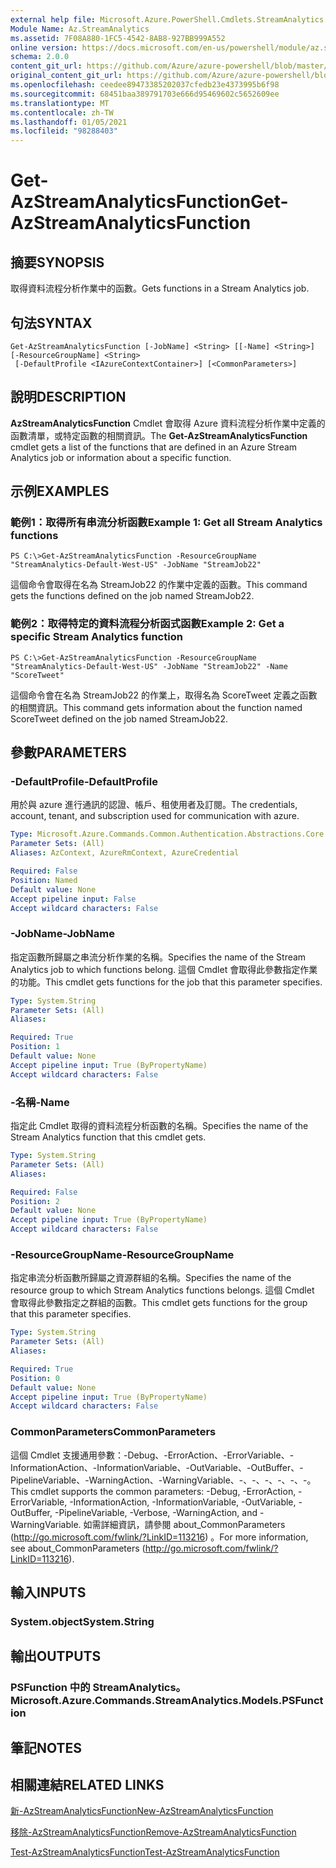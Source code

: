```yaml
---
external help file: Microsoft.Azure.PowerShell.Cmdlets.StreamAnalytics.dll-Help.xml
Module Name: Az.StreamAnalytics
ms.assetid: 7F08A880-1FC5-4542-8AB8-927BB999A552
online version: https://docs.microsoft.com/en-us/powershell/module/az.streamanalytics/get-azstreamanalyticsfunction
schema: 2.0.0
content_git_url: https://github.com/Azure/azure-powershell/blob/master/src/StreamAnalytics/StreamAnalytics/help/Get-AzStreamAnalyticsFunction.md
original_content_git_url: https://github.com/Azure/azure-powershell/blob/master/src/StreamAnalytics/StreamAnalytics/help/Get-AzStreamAnalyticsFunction.md
ms.openlocfilehash: ceedee89473385202037cfedb23e4373995b6f98
ms.sourcegitcommit: 68451baa389791703e666d95469602c5652609ee
ms.translationtype: MT
ms.contentlocale: zh-TW
ms.lasthandoff: 01/05/2021
ms.locfileid: "98288403"
---
```

# <span data-ttu-id="de6b1-101">Get-AzStreamAnalyticsFunction</span><span class="sxs-lookup"><span data-stu-id="de6b1-101">Get-AzStreamAnalyticsFunction</span></span>

## <span data-ttu-id="de6b1-102">摘要</span><span class="sxs-lookup"><span data-stu-id="de6b1-102">SYNOPSIS</span></span>
<span data-ttu-id="de6b1-103">取得資料流程分析作業中的函數。</span><span class="sxs-lookup"><span data-stu-id="de6b1-103">Gets functions in a Stream Analytics job.</span></span>

## <span data-ttu-id="de6b1-104">句法</span><span class="sxs-lookup"><span data-stu-id="de6b1-104">SYNTAX</span></span>

```
Get-AzStreamAnalyticsFunction [-JobName] <String> [[-Name] <String>] [-ResourceGroupName] <String>
 [-DefaultProfile <IAzureContextContainer>] [<CommonParameters>]
```

## <span data-ttu-id="de6b1-105">說明</span><span class="sxs-lookup"><span data-stu-id="de6b1-105">DESCRIPTION</span></span>
<span data-ttu-id="de6b1-106">**AzStreamAnalyticsFunction** Cmdlet 會取得 Azure 資料流程分析作業中定義的函數清單，或特定函數的相關資訊。</span><span class="sxs-lookup"><span data-stu-id="de6b1-106">The **Get-AzStreamAnalyticsFunction** cmdlet gets a list of the functions that are defined in an Azure Stream Analytics job or information about a specific function.</span></span>

## <span data-ttu-id="de6b1-107">示例</span><span class="sxs-lookup"><span data-stu-id="de6b1-107">EXAMPLES</span></span>

### <span data-ttu-id="de6b1-108">範例1：取得所有串流分析函數</span><span class="sxs-lookup"><span data-stu-id="de6b1-108">Example 1: Get all Stream Analytics functions</span></span>
```
PS C:\>Get-AzStreamAnalyticsFunction -ResourceGroupName "StreamAnalytics-Default-West-US" -JobName "StreamJob22"
```

<span data-ttu-id="de6b1-109">這個命令會取得在名為 StreamJob22 的作業中定義的函數。</span><span class="sxs-lookup"><span data-stu-id="de6b1-109">This command gets the functions defined on the job named StreamJob22.</span></span>

### <span data-ttu-id="de6b1-110">範例2：取得特定的資料流程分析函式函數</span><span class="sxs-lookup"><span data-stu-id="de6b1-110">Example 2: Get a specific Stream Analytics function</span></span>
```
PS C:\>Get-AzStreamAnalyticsFunction -ResourceGroupName "StreamAnalytics-Default-West-US" -JobName "StreamJob22" -Name "ScoreTweet"
```

<span data-ttu-id="de6b1-111">這個命令會在名為 StreamJob22 的作業上，取得名為 ScoreTweet 定義之函數的相關資訊。</span><span class="sxs-lookup"><span data-stu-id="de6b1-111">This command gets information about the function named ScoreTweet defined on the job named StreamJob22.</span></span>

## <span data-ttu-id="de6b1-112">參數</span><span class="sxs-lookup"><span data-stu-id="de6b1-112">PARAMETERS</span></span>

### <span data-ttu-id="de6b1-113">-DefaultProfile</span><span class="sxs-lookup"><span data-stu-id="de6b1-113">-DefaultProfile</span></span>
<span data-ttu-id="de6b1-114">用於與 azure 進行通訊的認證、帳戶、租使用者及訂閱。</span><span class="sxs-lookup"><span data-stu-id="de6b1-114">The credentials, account, tenant, and subscription used for communication with azure.</span></span>

```yaml
Type: Microsoft.Azure.Commands.Common.Authentication.Abstractions.Core.IAzureContextContainer
Parameter Sets: (All)
Aliases: AzContext, AzureRmContext, AzureCredential

Required: False
Position: Named
Default value: None
Accept pipeline input: False
Accept wildcard characters: False
```

### <span data-ttu-id="de6b1-115">-JobName</span><span class="sxs-lookup"><span data-stu-id="de6b1-115">-JobName</span></span>
<span data-ttu-id="de6b1-116">指定函數所歸屬之串流分析作業的名稱。</span><span class="sxs-lookup"><span data-stu-id="de6b1-116">Specifies the name of the Stream Analytics job to which functions belong.</span></span>
<span data-ttu-id="de6b1-117">這個 Cmdlet 會取得此參數指定作業的功能。</span><span class="sxs-lookup"><span data-stu-id="de6b1-117">This cmdlet gets functions for the job that this parameter specifies.</span></span>

```yaml
Type: System.String
Parameter Sets: (All)
Aliases:

Required: True
Position: 1
Default value: None
Accept pipeline input: True (ByPropertyName)
Accept wildcard characters: False
```

### <span data-ttu-id="de6b1-118">-名稱</span><span class="sxs-lookup"><span data-stu-id="de6b1-118">-Name</span></span>
<span data-ttu-id="de6b1-119">指定此 Cmdlet 取得的資料流程分析函數的名稱。</span><span class="sxs-lookup"><span data-stu-id="de6b1-119">Specifies the name of the Stream Analytics function that this cmdlet gets.</span></span>

```yaml
Type: System.String
Parameter Sets: (All)
Aliases:

Required: False
Position: 2
Default value: None
Accept pipeline input: True (ByPropertyName)
Accept wildcard characters: False
```

### <span data-ttu-id="de6b1-120">-ResourceGroupName</span><span class="sxs-lookup"><span data-stu-id="de6b1-120">-ResourceGroupName</span></span>
<span data-ttu-id="de6b1-121">指定串流分析函數所歸屬之資源群組的名稱。</span><span class="sxs-lookup"><span data-stu-id="de6b1-121">Specifies the name of the resource group to which Stream Analytics functions belongs.</span></span>
<span data-ttu-id="de6b1-122">這個 Cmdlet 會取得此參數指定之群組的函數。</span><span class="sxs-lookup"><span data-stu-id="de6b1-122">This cmdlet gets functions for the group that this parameter specifies.</span></span>

```yaml
Type: System.String
Parameter Sets: (All)
Aliases:

Required: True
Position: 0
Default value: None
Accept pipeline input: True (ByPropertyName)
Accept wildcard characters: False
```

### <span data-ttu-id="de6b1-123">CommonParameters</span><span class="sxs-lookup"><span data-stu-id="de6b1-123">CommonParameters</span></span>
<span data-ttu-id="de6b1-124">這個 Cmdlet 支援通用參數：-Debug、-ErrorAction、-ErrorVariable、-InformationAction、-InformationVariable、-OutVariable、-OutBuffer、-PipelineVariable、-WarningAction、-WarningVariable、-、-、-、-、-、-。</span><span class="sxs-lookup"><span data-stu-id="de6b1-124">This cmdlet supports the common parameters: -Debug, -ErrorAction, -ErrorVariable, -InformationAction, -InformationVariable, -OutVariable, -OutBuffer, -PipelineVariable, -Verbose, -WarningAction, and -WarningVariable.</span></span> <span data-ttu-id="de6b1-125">如需詳細資訊，請參閱 about_CommonParameters (http://go.microsoft.com/fwlink/?LinkID=113216) 。</span><span class="sxs-lookup"><span data-stu-id="de6b1-125">For more information, see about_CommonParameters (http://go.microsoft.com/fwlink/?LinkID=113216).</span></span>

## <span data-ttu-id="de6b1-126">輸入</span><span class="sxs-lookup"><span data-stu-id="de6b1-126">INPUTS</span></span>

### <span data-ttu-id="de6b1-127">System.object</span><span class="sxs-lookup"><span data-stu-id="de6b1-127">System.String</span></span>

## <span data-ttu-id="de6b1-128">輸出</span><span class="sxs-lookup"><span data-stu-id="de6b1-128">OUTPUTS</span></span>

### <span data-ttu-id="de6b1-129">PSFunction 中的 StreamAnalytics。</span><span class="sxs-lookup"><span data-stu-id="de6b1-129">Microsoft.Azure.Commands.StreamAnalytics.Models.PSFunction</span></span>

## <span data-ttu-id="de6b1-130">筆記</span><span class="sxs-lookup"><span data-stu-id="de6b1-130">NOTES</span></span>

## <span data-ttu-id="de6b1-131">相關連結</span><span class="sxs-lookup"><span data-stu-id="de6b1-131">RELATED LINKS</span></span>

[<span data-ttu-id="de6b1-132">新-AzStreamAnalyticsFunction</span><span class="sxs-lookup"><span data-stu-id="de6b1-132">New-AzStreamAnalyticsFunction</span></span>](./New-AzStreamAnalyticsFunction.md)

[<span data-ttu-id="de6b1-133">移除-AzStreamAnalyticsFunction</span><span class="sxs-lookup"><span data-stu-id="de6b1-133">Remove-AzStreamAnalyticsFunction</span></span>](./Remove-AzStreamAnalyticsFunction.md)

[<span data-ttu-id="de6b1-134">Test-AzStreamAnalyticsFunction</span><span class="sxs-lookup"><span data-stu-id="de6b1-134">Test-AzStreamAnalyticsFunction</span></span>](./Test-AzStreamAnalyticsFunction.md)


